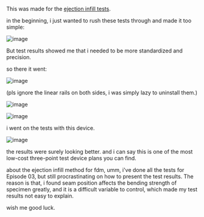 This was made for the [ejection infill tests](https://youtu.be/nt1GokmUJrU?si=ipc6NAOVJ45_BqrQ). 

in the beginning, i just wanted to rush these tests through and made it too simple:

![image](https://github.com/user-attachments/assets/22397c6e-4001-46ec-b0ce-7dc323a0fb6d)

But test results showed me that i needed to be more standardized and precision. 

so there it went: 

![image](https://github.com/user-attachments/assets/56cec8b4-bc4d-4be7-a42c-f0848070eb40)

(pls ignore the linear rails on both sides, i was simply lazy to uninstall them.)

![image](https://github.com/user-attachments/assets/d2e2e1a8-ee0a-43aa-be7e-f765f2d8edf6)

![image](https://github.com/user-attachments/assets/51b3c0b8-a996-48c3-a1d5-24e7c9488549)

i went on the tests with this device. 

![image](https://github.com/user-attachments/assets/3ad0dbab-e4b6-408a-a6e6-dae7df840d7f)

the results were surely looking better. and i can say this is one of the most low-cost three-point test device plans you can find.

about the ejection infill method for fdm, umm, i've done all the tests for Episode 03, but still procrastinating on how to present the test results. The reason is that, i found seam position affects the bending strength of specimen greatly, and it is a difficult variable to control, which made my test results not easy to explain. 

wish me good luck. 
